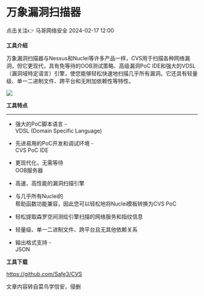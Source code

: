 #  万象漏洞扫描器   
点击关注👉  马哥网络安全   2024-02-17 12:00  
  
**工具介绍**  
  
万象漏洞扫描器与Nessus和Nuclei等许多产品一样，CVS用于扫描各种网络漏洞，但它更现代，具有免等待的OOB测试策略、高级漏洞PoC IDE和强大的VDSL（漏洞域特定语言）引擎，使您能够轻松快速地扫描几乎所有漏洞。它还具有轻量级、单一二进制文件、跨平台和无附加依赖性等特性。  
  
![](https://mmbiz.qpic.cn/sz_mmbiz_png/9JPpNb7icHgFQ9LUguQLujleYee29FLnqNgViccuCjefzuknpajAjOJWXeIf6icnkqN0hKGWKxSgvvqicPtQ3q5OYQ/640?wx_fmt=png "")  
  
**工具特点**  
  
****  
- 强大的PoC脚本语言 -   
VDSL (Domain Specific Language)  
  
- 先进易用的PoC开发和调试环境 -   
CVS PoC IDE  
  
- 更现代化，无需等待  
OOB服务器  
  
- 高速、高性能的漏洞扫描引擎  
  
- 与几乎所有Nuclei的  
帮助函数功能兼容，因此您可以轻松地将Nuclei模板转换为CVS PoC  
  
- 轻松提取森罗空间测绘引擎扫描的网络服务和指纹信息  
  
- 轻量级、单一二进制文件、跨平台且无其他依赖关系  
  
- 输出格式支持 -   
JSON  
  
  
  
**工具下载**  
  
https://github.com/Safe3/CVS  
  
文章内容转自菜鸟学信安，侵删  
  
  
